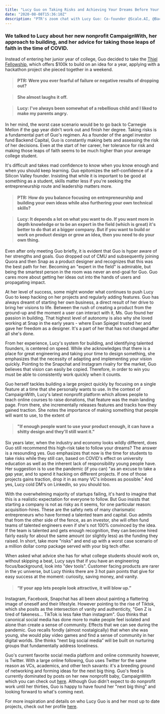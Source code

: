 ```yaml
---
title: "Lucy Guo on Taking Risks and Achieving Your Dreams Before Your Thirties"
date: "2020-08-08T15:36:10Z"
description: "PTR's zoom chat with Lucy Guo: Co-founder @Scale.AI, @Backend Capital, and nonprofit CampaignWith."
---
```


### We talked to Lucy about her new nonprofit CampaignWith, her approach to building, and her advice for taking those leaps of faith in the time of COVID.

Instead of entering her junior year of college, Guo decided to take the [Thiel Fellowship](https://thielfellowship.org/), which offers \$100k to build on an idea for a year, applying with a hackathon project she pieced together in a weekend.

> #### PTR: Were you ever fearful of failure or negative results of dropping out?

> #### She almost laughs it off.

> #### Lucy: I've always been somewhat of a rebellious child and I liked to make my parents angry.

In her mind, the worst case scenario would be to go back to Carnegie Mellon if the gap year didn't work out and finish her degree. Taking risks is a fundamental part of Guo's regimen. As a founder of the angel investor fund Backend Capital, Guo is constantly making bets and assessing the risk of her decisions. Even at the start of her career, her tolerance for risk and making those leaps of faith seems to be much higher than your average college student.

It's difficult and takes mad confidence to know when you know enough and when you should keep learning. Guo epitomizes the self-confidence of a Silicon Valley founder. Insisting that while it is important to be good at something as a student, skills matter less if you're seeking the entrepreneurship route and leadership matters more.

> #### PTR: How do you balance focusing on entrepreneurship and building your own ideas while also furthering your own technical skills?

> #### Lucy: It depends a lot on what you want to do. If you want more in depth knowledge or to be an expert in the field (which is great) it's better to do that at a bigger company. But if you want to build or work on product design or grow an idea, then you need to do your own thing.

Even after only meeting Guo briefly, it is evident that Guo is hyper aware of her strengths and goals. Guo dropped out of CMU and subsequently joining Quora and then Snap as a product designer and recognizes that this was the best path for her. Becoming an "expert in the field" is admirable, but being the smartest person in the room was never an end-goal for Guo. Guo cares more about getting her ideas out into the hands of users and propagating impact.

At her level of success, some might wonder what continues to push Lucy Guo to keep hacking on her projects and regularly adding features. Guo has always dreamt of starting her own business, a direct result of her drive to bring her visions to life. Between the rush of creating a product from the ground-up and the moment a user can interact with it, Ms. Guo found her passion in building. That highest level of autonomy is also why she loved working at Snap in the early years - where Evan Spiegel trusted her and gave her freedom as a designer. It's a part of her that has not changed after all she's done.

From her experience, Lucy's system for building, and identifying talented founders, is centered on speed. While she acknowledges that there is a place for great engineering and taking your time to design something, she emphasizes that the necessity of adapting and implementing your vision quickly. Pointing to the Snapchat and Instagram rivalry for the market, Guo believes that vision can easily be copied. Therefore, in order to win you must be able to consistently work quickly when it counts.

Guo herself tackles building a large project quickly by focusing on a single feature at a time that she personally wants to use. In the context of CampaignWith, Lucy's latest nonprofit platform which allows people to teach online courses to raise donations, that feature was the main landing page. From there, she incrementally releases features and tracks how they gained traction. She notes the importance of making something that people will want to use, to the extent of

> #### "If enough people want to use your product enough, it can have a shitty design and they'll still want it."

Six years later, when the industry and economy looks wildly different, does Guo still recommend this high-risk take to follow your dreams? The answer is a resounding yes. Guo emphasizes that now is the time for students to take risks while they still can, based on COVID's effect on university education as well as the inherent lack of responsibility young people have. Her suggestion is to use the pandemic (if you can) "as an excuse to take a gap year, and to spend it hacking on different projects. If one of those projects gains traction, drop it in as many VC's inboxes as possible." And yes, Lucy cold DM's on LinkedIn, so you should too.

With the overwhelming majority of startups failing, it's hard to imagine that this is a realistic expectation for everyone to follow. But Guo insists that starting a company is not as risky as it seems, for one particular reason: acquisition-hires. These are the safety nets of many charismatic entrepreneurs who have formed a talented team and capital. Guo admits that from the other side of the fence, as an investor, she will often fund teams of talented engineers even if she's not 100% convinced by the idea. If the team is talented and gets enough recognition, they can become hired fairly easily for about the same amount (or slightly less) as the funding they raised. In short, take more "risks" and end up with a worst case scenario of a million dollar comp package served with your big tech offer.

When asked what advice she has for what college students should work on, without skipping a beat, Lucy says that if you have an engineering focus/background, look into "dev tools". Customer facing products are rarer in the yc universe, but Lucy thinks there are 3 hot pain points that give for easy success at the moment: curiosity, saving money, and vanity.

> #### “If your app lets people look attractive, it will blow up.”

Instagram, Facebook, Snapchat has all been about painting a flattering image of oneself and their lifestyle. However pointing to the rise of Tiktok, which she posits as the intersection of vanity and authenticity, "Gen Z is tired of fakeness... TikTok is less fake than instagram". Guo thinks that canonical social media has done more to make people feel isolated and alone than create a sense of community. Effects that we can see during the pandemic. Guo recalls fondly (almost nostalgically) that when she was young, she would play video games and find a sense of community in her digital worlds. She thinks “next big social media” will be built on nurturing groups that fundamentally address loneliness.

Guo's current favorite social media platform and online community however, is Twitter. With a large online following, Guo uses Twitter for the same reason as VCs, academics, and other tech savants: it's a breeding ground of networking and forming ideas for the next big thing. Guo's feed is currently dominated by posts on her new nonprofit baby, CampaignWith which you can check out [here](https://campaignwith.com/). Although Guo didn't expect to do nonprofit work until her thirties, Guo is happy to have found her "next big thing" and looking forward to what's coming next.

For more inspiration and details on who Lucy Guo is and her most up to date projects, check out her profile [here](https://www.lucy.ws/).
